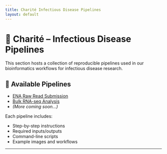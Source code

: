 ```yaml
---
title: Charité Infectious Disease Pipelines
layout: default
---
```


# 🧪 Charité – Infectious Disease Pipelines

This section hosts a collection of reproducible pipelines used in our bioinformatics workflows for infectious disease research.

## 📂 Available Pipelines

- [ENA Raw Read Submission](./ena-submission)
- [Bulk RNA-seq Analysis](./rna-seq)
- *(More coming soon...)*

Each pipeline includes:
- Step-by-step instructions
- Required inputs/outputs
- Command-line scripts
- Example images and workflows

---
